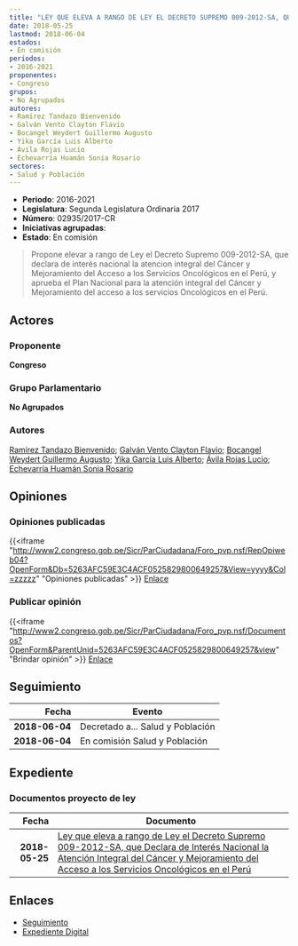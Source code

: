 ```yaml
---
title: "LEY QUE ELEVA A RANGO DE LEY EL DECRETO SUPREMO 009-2012-SA, QUE DECLARA DE INTERÉS NACIONAL LA ATENCIÓN INTEGRAL DEL CÁNCER Y MEJORAMIENTO DEL ACCESO A LOS SERVICIOS ONCOLÓGICOS EN EL PERÚ"
date: 2018-05-25
lastmod: 2018-06-04
estados:
- En comisión
periodos:
- 2016-2021
proponentes:
- Congreso
grupos:
- No Agrupados
autores:
- Ramírez Tandazo Bienvenido
- Galván Vento Clayton Flavio
- Bocangel Weydert Guillermo Augusto
- Yika García Luis Alberto
- Ávila Rojas Lucio
- Echevarría Huamán Sonia Rosario
sectores:
- Salud y Población
---
```

- **Periodo**: 2016-2021
- **Legislatura**: Segunda Legislatura Ordinaria 2017
- **Número**: 02935/2017-CR
- **Iniciativas agrupadas**: 
- **Estado**: En comisión

> Propone elevar a rango de Ley el Decreto Supremo 009-2012-SA, que declara de interés nacional la atencion integral del Cáncer y Mejoramiento del Acceso a los Servicios Oncológicos en el Perú, y aprueba el Plan Nacional para la atención integral del Cáncer y Mejoramiento del acceso a los servicios Oncológicos en el Perú.


## Actores

### Proponente

**Congreso**

### Grupo Parlamentario

**No Agrupados**

### Autores

[Ramírez Tandazo Bienvenido](mailto:mailto:bramirez@congreso.gob.pe); [Galván Vento Clayton Flavio](mailto:mailto:cgalvan@congreso.gob.pe); [Bocangel Weydert Guillermo Augusto](mailto:mailto:gbocangel@congreso.gob.pe); [Yika García Luis Alberto](mailto:mailto:lyika@congreso.gob.pe); [Ávila Rojas Lucio](mailto:mailto:lavilar@congreso.gob.pe); [Echevarría Huamán Sonia Rosario](mailto:mailto:sechevarria@congreso.gob.pe)

## Opiniones

### Opiniones publicadas

{{<iframe "http://www2.congreso.gob.pe/Sicr/ParCiudadana/Foro_pvp.nsf/RepOpiweb04?OpenForm&Db=5263AFC59E3C4ACF0525829800649257&View=yyyy&Col=zzzzz" "Opiniones publicadas" >}}
[Enlace](http://www2.congreso.gob.pe/Sicr/ParCiudadana/Foro_pvp.nsf/RepOpiweb04?OpenForm&Db=5263AFC59E3C4ACF0525829800649257&View=yyyy&Col=zzzzz)

### Publicar opinión

{{<iframe "http://www2.congreso.gob.pe/Sicr/ParCiudadana/Foro_pvp.nsf/Documentos?OpenForm&ParentUnid=5263AFC59E3C4ACF0525829800649257&view" "Brindar opinión" >}}
[Enlace](http://www2.congreso.gob.pe/Sicr/ParCiudadana/Foro_pvp.nsf/Documentos?OpenForm&ParentUnid=5263AFC59E3C4ACF0525829800649257&view)


## Seguimiento

| Fecha | Evento |
|------:|--------|
| **2018-06-04** | Decretado a... Salud y Población |
| **2018-06-04** | En comisión Salud y Población |

## Expediente

### Documentos proyecto de ley

| Fecha | Documento |
|------:|-----------|
| **2018-05-25** | [Ley que eleva a rango de Ley el Decreto Supremo 009-2012-SA, que Declara de Interés Nacional la Atención Integral del Cáncer y Mejoramiento del Acceso a los Servicios Oncológicos en el Perú](http://www.leyes.congreso.gob.pe/Documentos/2016_2021/Proyectos_de_Ley_y_de_Resoluciones_Legislativas/PL0293520180525.PDF) |

## Enlaces

- [Seguimiento](http://www2.congreso.gob.pe/Sicr/TraDocEstProc/CLProLey2016.nsf/f7fff46988ca05b1052578e100829cc7/1f37c24a0d94ad7e0525829800586be0?OpenDocument)
- [Expediente Digital](http://www2.congreso.gob.pe/Sicr/TraDocEstProc/CLProLey2016.nsf/f7fff46988ca05b1052578e100829cc7/1f37c24a0d94ad7e0525829800586be0?OpenDocument&Click=05257FB7005EB655.eb71d0cf91d8294e05256cdf006b5706/$Body/0.1C6C)

